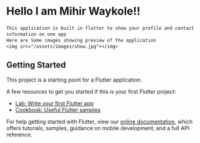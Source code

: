 # Hello I am Mihir Waykole!!
    This application is built in flutter to show your profile and contact information on one app
    Here are Some images showing preview of the application
    <img src="/assets/images/show.jpg"></img>

## Getting Started

This project is a starting point for a Flutter application.

A few resources to get you started if this is your first Flutter project:

- [Lab: Write your first Flutter app](https://flutter.dev/docs/get-started/codelab)
- [Cookbook: Useful Flutter samples](https://flutter.dev/docs/cookbook)

For help getting started with Flutter, view our
[online documentation](https://flutter.dev/docs), which offers tutorials,
samples, guidance on mobile development, and a full API reference.
